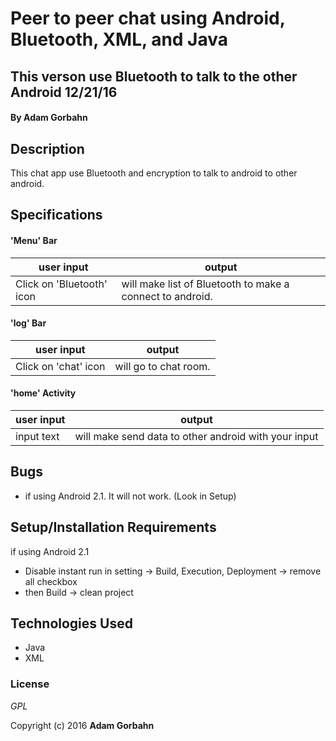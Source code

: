 # Peer to peer chat using Android, Bluetooth, XML, and Java

## This verson use Bluetooth to talk to the other Android  12/21/16

#### By **Adam Gorbahn**

## Description
This chat app use Bluetooth and encryption to talk to android to other android.

## Specifications

#### 'Menu' Bar

user input      | output
--------------- | -------------
Click on 'Bluetooth' icon | will make list of Bluetooth to make a connect to android.  

#### 'log' Bar

user input      | output
--------------- | -------------
Click on 'chat' icon | will go to chat room.  

#### 'home' Activity

user input                       | output
-------------------------------- | -------------
input text | will make send data to other android with your input


## Bugs
* if using Android 2.1. It will not work. (Look in Setup)

## Setup/Installation Requirements

if using Android 2.1
* Disable instant run in setting -> Build, Execution, Deployment -> remove all checkbox
* then Build -> clean project

## Technologies Used

* Java
* XML

### License

*GPL*

Copyright (c) 2016 **Adam Gorbahn**
